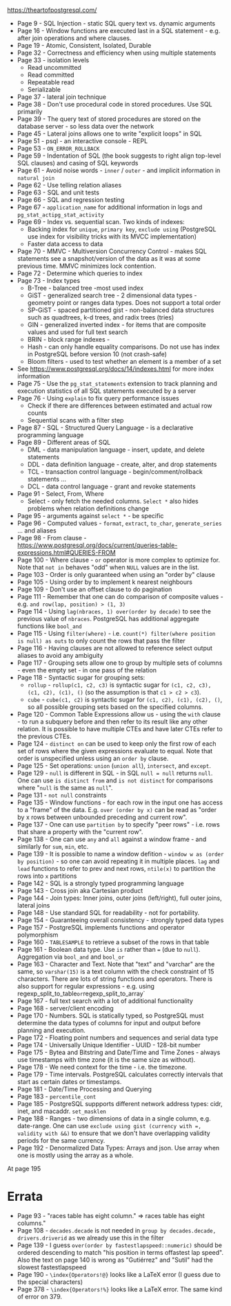 https://theartofpostgresql.com/

* Page 9 - SQL Injection - static SQL query text vs. dynamic arguments
* Page 16 - Window functions are executed last in a SQL statement - e.g. after join operations and where clauses.
* Page 19 - Atomic, Consistent, Isolated, Durable
* Page 32 - Correctness and efficiency when using multiple statements
* Page 33 - isolation levels
  * Read uncommitted
  * Read committed
  * Repeatable read
  * Serializable
* Page 37 - lateral join technique
* Page 38 - Don't use procedural code in stored procedures. Use SQL primarily
* Page 39 - The query text of stored procedures are stored on the database server - so less data over the network
* Page 45 - Lateral joins allows one to write "explicit loops" in SQL
* Page 51 - psql - an interactive console - REPL
* Page 53 - `ON_ERROR_ROLLBACK`
* Page 59 - Indentation of SQL (the book suggests to right align top-level SQL clauses) and casing of SQL keywords
* Page 61 - Avoid noise words - `inner` / `outer` - and implicit information in `natural join`
* Page 62 - Use telling relation aliases
* Page 63 - SQL and unit tests
* Page 66 - SQL and regression testing
* Page 67 - `application_name` for additional information in logs and `pg_stat_actipg_stat_activity`
* Page 69 - Index vs. sequential scan. Two kinds of indexes:
  * Backing index for `unique`, `primary key`, `exclude using` (PostgreSQL use index for visibility tricks with its MVCC 
    implementation)
  * Faster data access to data
* Page 70 - MMVC - Multiversion Concurrency Control - makes SQL statements see a snapshot/version of the data as it was at some 
  previous time. MMVC minimizes lock contention.
* Page 72 - Determine which queries to index
* Page 73 - Index types
  * B-Tree - balanced tree -most used index
  * GiST - generalized search tree - 2 dimensional data types - geometry point or ranges data types. Does not support a total 
    order
  * SP-GiST - spaced partitioned gist - non-balanced data structures such as quadtrees, k-d trees, and radix trees (tries)
  * GIN - generalized inverted index - for items that are composite values and used for full text search
  * BRIN - block range indexes - 
  * Hash - can only handle equality comparisons. Do not use has index in PostgreSQL before version 10 (not crash-safe)
  * Bloom filters - used to test whether an element is a member of a set
* See https://www.postgresql.org/docs/14/indexes.html for more index information
* Page 75 - Use the `pg_stat_statements` extension to track planning and execution statistics of all SQL statements executed by a 
  server
* Page 76 - Using `explain` to fix query performance issues
  * Check if there are differences between estimated and actual row counts
  * Sequential scans with a filter step
* Page 87 - SQL - Structured Query Language - is a declarative programming language
* Page 89 - Different areas of SQL
  * DML - data manipulation language - insert, update, and delete statements
  * DDL - data definition language - create, alter, and drop statements
  * TCL - transaction control language - begin/comment/rollback statements ...
  * DCL - data control language - grant and revoke statements
* Page 91 - Select, From, Where
  * Select - only fetch the needed columns. `Select *` also hides problems when relation definitions change
* Page 95 - arguments against `select *` - be specific
* Page 96 - Computed values - `format`, `extract`, `to_char`, `generate_series` ... and aliases
* Page 98 - From clause - https://www.postgresql.org/docs/current/queries-table-expressions.html#QUERIES-FROM
* Page 100 - Where clause - `or` operator is more complex to optimize for. Note that `not in` behaves "odd" when 
  `NULL` values are in the list.
* Page 103 - Order is only guaranteed when using an "order by" clause
* Page 105 - Using order by to implement k nearest neighbours
* Page 109 - Don't use an offset clause to do pagination
* Page 111 - Remember that one can do comparison of composite values - e.g. `and row(lap, position) > (1, 3)`
* Page 114 - Using `lag(nbraces, 1) over(order by decade)` to see the previous value of `nbraces`. PostgreSQL has 
  additional aggregate functions like `bool_and`
* Page 115 - Using `filter(where)` - i.e. `count(*) filter(where position is null) as outs` to only count the rows that 
  pass the filter
* Page 116 - Having clauses are not allowed to reference select output aliases to avoid any ambiguity
* Page 117 - Grouping sets allow one to group by multiple sets of columns - even the empty set - in one pass of the relation
* Page 118 - Syntactic sugar for grouping sets:
  * `rollup` - `rollup(c1, c2, c3)` is syntactic sugar for `(c1, c2, c3), (c1, c2), (c1), ()` (so the assumption is that 
    `c1 > c2 > c3`).
  * `cube` - `cube(c1, c2)` is syntactic sugar for `(c1, c2), (c1), (c2), ()`, so all possible grouping sets based on the
    specified columns.
* Page 120 - Common Table Expressions allow us - using the `with` clause - to run a subquery before and then refer to its result
  like any other relation. It is possible to have multiple CTEs and have later CTEs refer to the previous CTEs.
* Page 124 - `distinct on` can be used to keep only the first row of each set of rows where the given expressions evaluate
  to equal. Note that order is unspecified unless using an `order by` clause.
* Page 125 - Set operations: `union` (`union all`), `intersect`, and `except`.
* Page 129 - `null` is different in SQL - in SQL `null = null` returns `null`. One can use `is distinct from` and
  `is not distinct` for comparisons where "`null` is the same as `null`".
* Page 131 - `not null` constraints
* Page 135 - Window functions - for each row in the input one has access to a "frame" of the data. E.g. `over (order by x)`
  can be read as "order by x rows between unbounded preceding and current row".
* Page 137 - One can use `partition by` to specify "peer rows" - i.e. rows that share a property with the "current row".
* Page 138 - One can use `any` and `all` against a window frame - and similarly for `sum`, `min`, etc.
* Page 139 - It is possible to name a window defition - `window w as (order by position)` - so one can avoid repeating it in
  multiple places. `lag` and `lead` functions to refer to prev and next rows, `ntile(x)` to partition the rows into `x` partitions
* Page 142 - SQL is a strongly typed programming language
* Page 143 - Cross join aka Cartesian product
* Page 144 - Join types: Inner joins, outer joins (left/right), full outer joins, lateral joins
* Page 148 - Use standard SQL for readability - not for portability. 
* Page 154 - Guaranteeing overall consistency - strongly typed data types
* Page 157 - PostgreSQL implements functions and operator polymorphism
* Page 160 - `TABLESAMPLE` to retrieve a subset of the rows in that table
* Page 161 - Boolean data type. Use `is` rather than `=` (due to `null`). Aggregation via `bool_and` and `bool_or`
* Page 163 - Character and Text. Note that "text" and "varchar" are the same, so `varshar(15)` is a text column with the 
  check constraint of 15 characters. There are lots of string functions and operators. There is also support for regular
  expressions - e.g. using regexp_split_to_table` or `regexp_split_to_array`
* Page 167 - full text search with a lot of additional functionality
* Page 168 - server/client encoding
* Page 170 - Numbers. SQL is statically typed, so PostgreSQL must determine the data types of columns for input and output
  before planning and execution.
* Page 172 - Floating point numbers and sequences and serial data type
* Page 174 - Universally Unique Identifier - UUID - 128-bit number
* Page 175 - Bytea and Bitstring and Date/Time and Time Zones - always use timestamps with time zone (it is the same size as
  without).
* Page 178 - We need context for the time - i.e. the timezone.
* Page 179 - Time intervals. PostgreSQL calculates correctly intervals that start as certain dates or timestamps.
* Page 181 - Date/Time Processing and Querying
* Page 183 - `percentile_cont`
* Page 185 - PostgreSQL suppports different network address types: cidr, inet, and macaddr. `set_masklen`
* Page 188 - Ranges - two dimensions of data in a single column, e.g. date-range. One can use
  `exclude using gist (currency with =, validity with &&)` to ensure that we don't have overlapping validity periods for the 
  same currency.
* Page 192 - Denormalized Data Types: Arrays and json. Use array when one is mostly using the array as a whole.

At page 195



# Errata
* Page 93 - "races table has eight column." => races table has eight columns."
* Page 108 - `decades.decade` is not needed in `group by decades.decade, drivers.driverid` as we already use this in the filter
* Page 139 - I guess `over(order by fastestlapspeed::numeric)` should be ordered descending to match "his position in terms
  offastest lap speed". Also the text on page 140 is wrong as "Gutiérrez" and "Sutil" had the slowest fastestlapspeed
* Page 190 - `\index{Operators!@}` looks like a LaTeX error (I guess due to the special characters)
* Page 378 - `\index{Operators!%}` looks like a LaTeX error. The same kind of error on 379.